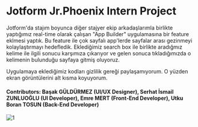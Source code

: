 # Jotform Jr.Phoenix Intern Project
Jotform'da stajım boyunca diğer stajyer ekip arkadaşlarımla birlikte yaptığımız real-time olarak çalışan "App Builder" uygulamasına bir feature eklmesi yaptık. Bu feature ile çok sayfalı app'lerde sayfalar arası gezinmeyi kolaylaştırmayı hedefledik. Eklediğimiz search box ile birlikte aradığmız kelime ile ilgili sonucu karşımıza çıkarıyor ve gelen sonuca tıkladığımızda o kelimenin bulunduğu sayfaya gitmiş oluyoruz. 

Uygulamaya eklediğimiz kodları gizlilik gereği paylaşamıyorum. O yüzden ekran görüntülerini alt kısma koyuyorum. 

#### Contributors: Başak GÜLDÜRMEZ (UI/UX Designer), Serhat İsmail ZUNLUOĞLU (UI Developer), Emre MERT (Front-End Developer), Utku Boran TOSUN (Back-End Developer)

![1]()
